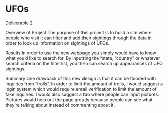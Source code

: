 # UFOs
Deliverable 2

Overview of Project
The purpose of this project is to build a site where people who visit it can filter and add their sightings through the data in order to look up information on sightings of UFOs.

Results
In order to use the new webpage you simply would have to know what you’d like to search for. By inputting the “state, “country” or whatever search criteria on the filter list, you then can search up appearances of UFO sightings.

Summary
One drawback of this new design is that it can be flooded with inquiries from “trolls”. In order to limit the amount of trolls, I would suggest a login system which would require email verification to limit the amount of fake inquiries. I would also suggest a tab where people can input pictures. Pictures would help out the page greatly because people can see what they’re talking about instead of commenting about it.
